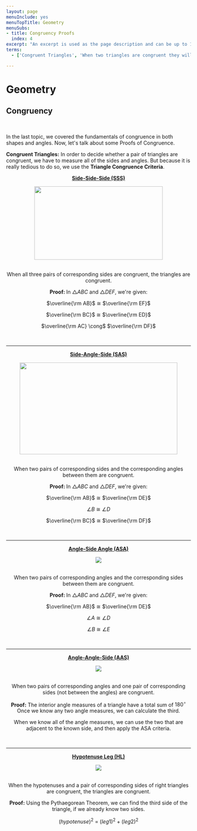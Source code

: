 ```yaml
---
layout: page
menuInclude: yes
menuTopTitle: Geometry
menuSubs:
- title: Congruency Proofs
  index: 4
excerpt: "An excerpt is used as the page description and can be up to 160 characters long..."
terms:
  - ['Congruent Triangles', 'When two triangles are congruent they will have exactly the same three sides and exactly the same three angles.']

---
```


<h1>Geometry</h1>

<h2>Congruency</h2><br>

<p>

In the last topic, we covered the fundamentals of congruence in both shapes and angles. Now, let's talk about some Proofs of Congruence.

</p>

<p>

<b>Congruent Triangles:</b> In order to decide whether a pair of triangles are congruent, we have to measure all of the sides and angles. But because it is really tedious to do so, we use the <b>Triangle Congruence Criteria</b>.

</p>

<center><p><b><u>Side-Side-Side (SSS)</u></b>

<center><img src="https://th.bing.com/th/id/R.230454237c29b8614b6cf826fa9f2450?rik=KSFVj0OkIhGyCQ&pid=ImgRaw&r=0" style="float:middle;width:350px;height:200px;"></center><br>

<center><p>When all three pairs of corresponding sides are congruent, the triangles are congruent.<br>

<b>Proof: </b>In $\bigtriangleup ABC$ and $\bigtriangleup DEF$, we're given: <br>

$\overline{\rm AB}$ $\cong$ $\overline{\rm EF}$ <br>

$\overline{\rm BC}$ $\cong$ $\overline{\rm ED}$ <br>

$\overline{\rm AC} \cong$ $\overline{\rm DF}$

</p>

</center>

<br>

<hr>

<center><p><b><u>Side-Angle-Side (SAS)</u></b>

<center><img src="https://math.libretexts.org/@api/deki/files/51170/Screen_Shot_2020-10-30_at_4.17.29_PM.png?revision=1&size=bestfit&width=419&height=234" style="float:middle;width:430px;height:250px;"></center><br>

<center><p>When two pairs of corresponding sides and the corresponding angles between them are congruent.<br>

<b>Proof: </b>In $\bigtriangleup ABC$ and $\bigtriangleup DEF$, we're given: <br>

$\overline{\rm AB}$ $\cong$ $\overline{\rm DE}$ <br>

$\angle{B}$ $\cong$ $\angle{D}$ <br>

$\overline{\rm BC}$ $\cong$ $\overline{\rm DF}$

</p>
  
</center>

<br>

<hr>

<center><p><b><u>Angle-Side Angle (ASA)</u></b>

<center><img src="https://cdn.kastatic.org/ka-perseus-graphie/531834dbe17d1fd1e9d341d30cf579e16c385f68.svg"></center><br>

<center><p>When two pairs of corresponding angles and the corresponding sides between them are congruent.<br>

<b>Proof: </b>In $\bigtriangleup ABC$ and $\bigtriangleup DEF$, we're given: <br>

$\overline{\rm AB}$ $\cong$ $\overline{\rm DE}$ <br>

$\angle{A}$ $\cong$ $\angle{D}$ <br>

$\angle{B}$ $\cong$ $\angle{E}$

</p>
  
</center>

<br>

<hr>

<center><p><b><u>Angle-Angle-Side (AAS)</u></b>

<center><img src="https://cdn.kastatic.org/ka-perseus-graphie/1ffd26013d34a0eeea132a00f7ff3aebcdf4eb33.svg"></center><br>

<center><p>When two pairs of corresponding angles and one pair of corresponding sides (not between the angles) are congruent.<br>

<b>Proof:</b> The interior angle measures of a triangle have a total sum of $180^\circ$ Once we know any two angle measures, we can calculate the third.

When we know all of the angle measures, we can use the two that are adjacent to the known side, and then apply the ASA criteria.

</p>  

</center>

<br>

<hr>

<center><p><b><u>Hypotenuse Leg (HL)</u></b>

<center><img src="https://cdn.kastatic.org/ka-perseus-graphie/21f3bea44ef19777d964c34786742fd397df5686.svg"></center><br>

<center><p>When the hypotenuses and a pair of corresponding sides of right triangles are congruent, the triangles are congruent.<br>

<b>Proof:</b> Using the Pythaegorean Theorem, we can find the third side of the triangle, if we already know two sides.

$(hypotenuse)^2$ = $(leg1)^2 + (leg 2)^2$

</p>
  
</center>

<br>

